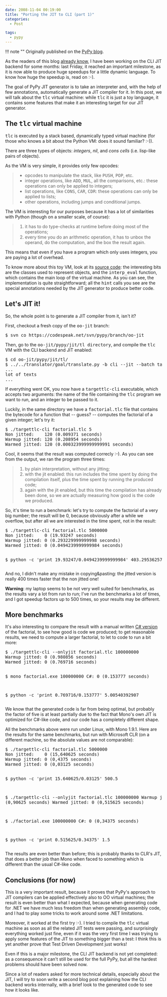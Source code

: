 ```yaml
---
date: 2008-11-04 00:19:00
title: "Porting the JIT to CLI (part 1)"
categories:
  - Post

tags:
  - pypy
---
```


!!! note ""
    Originally published on the [PyPy blog](https://pypy.org/posts/2008/11/porting-jit-to-cli-part-1-8712941279840156635.html).


<html><body><p>As the readers of this blog <a class="reference" href="/posts/2008/05/progresses-on-cli-jit-backend-front-1021772190959551376.html">already know</a>, I have been working on the CLI
JIT backend for some months: last Friday, it reached an important milestone,
as it is now able to produce huge speedups for a little dynamic language.  To
know how huge the speedup is, read on :-).
</p>
<!-- more -->

<p>The goal of PyPy JIT generator is to take an interpreter and, with the help of
few annotations, automatically generate a JIT compiler for it.  In this post,
we will talk about the <tt class="docutils literal"><span class="pre">tlc</span></tt> virtual machine: while <tt class="docutils literal"><span class="pre">tlc</span></tt> it is just a toy
language, it contains some features that make it an interesting target for our
JIT generator.</p>
<div class="section">
<h2>The <tt class="docutils literal"><span class="pre">tlc</span></tt> virtual machine</h2>
<p><tt class="docutils literal"><span class="pre">tlc</span></tt> is executed by a stack based, dynamically typed virtual machine (for
those who knows a bit about the Python VM: does it sound familiar? :-)).</p>
<p>There are three types of objects: <em>integers</em>, <em>nil</em>, and <em>cons cells</em> (i.e.
lisp-like pairs of objects).</p>
<p>As the VM is very simple, it provides only few opcodes:</p>
<blockquote>
<ul class="simple">
<li>opcodes to manipulate the stack, like <tt class="docutils literal"><span class="pre">PUSH</span></tt>, <tt class="docutils literal"><span class="pre">POP</span></tt>, etc.</li>
<li>integer operations, like <tt class="docutils literal"><span class="pre">ADD</span></tt>, <tt class="docutils literal"><span class="pre">MUL</span></tt>, all the comparisons, etc.:
these operations can only be applied to integers;</li>
<li>list operations, like <tt class="docutils literal"><span class="pre">CONS</span></tt>, <tt class="docutils literal"><span class="pre">CAR</span></tt>, <tt class="docutils literal"><span class="pre">CDR</span></tt>: these operations can
only be applied to lists;</li>
<li>other operations, including jumps and conditional jumps.</li>
</ul>
</blockquote>
<p>The VM is interesting for our purposes because it has a lot of similarities
with Python (though on a smaller scale, of course):</p>
<blockquote>
<ol class="arabic simple">
<li>it has to do type-checks at runtime before doing most of the operations;</li>
<li>every time you do an arithmetic operation, it has to unbox the operand,
do the computation, and the box the result again.</li>
</ol>
</blockquote>
<p>This means that even if you have a program which only uses integers, you are
paying a lot of overhead.</p>
<p>To know more about this toy VM, look at its <a class="reference" href="https://codespeak.net/svn/pypy/branch/oo-jit/pypy/jit/tl/tlc.py">source code</a>: the interesting
bits are the classes used to represent objects, and the <tt class="docutils literal"><span class="pre">interp_eval</span></tt>
function, which contains the main loop of the virtual machine.  As you can
see, the implementation is quite straightforward; all the <tt class="docutils literal"><span class="pre">hint</span></tt> calls you
see are the special annotations needed by the JIT generator to produce better
code.</p>
</div>
<div class="section">
<h2>Let's JIT it!</h2>
<p>So, the whole point is to generate a JIT compiler from it, isn't it?</p>
<p>First, checkout a fresh copy of the <tt class="docutils literal"><span class="pre">oo-jit</span></tt> branch:</p>
<pre class="literal-block">
$ svn co https://codespeak.net/svn/pypy/branch/oo-jit
</pre>
<p>Then, go to the <tt class="docutils literal"><span class="pre">oo-jit/pypy/jit/tl</span> <span class="pre">directory</span></tt>, and compile the <tt class="docutils literal"><span class="pre">tlc</span></tt> VM
with the CLI backend and JIT enabled:</p>
<pre class="literal-block">
$ cd oo-jit/pypy/jit/tl/
$ ../../translator/goal/translate.py -b cli --jit --batch targettlc
...
lot of texts
...
</pre>
<p>If everything went OK, you now have a <tt class="docutils literal"><span class="pre">targettlc-cli</span></tt> executable, which
accepts two arguments: the name of the file containing the <tt class="docutils literal"><span class="pre">tlc</span></tt> program we
want to run, and an integer to be passed to it.</p>
<p>Luckily, in the same directory we have a <tt class="docutils literal"><span class="pre">factorial.tlc</span></tt> file that contains
the bytecode for a function that -- guess? -- computes the factorial of a
given integer; let's try it:</p>
<pre class="literal-block">
$ ./targettlc-cli factorial.tlc 5
Non jitted:    120 (0.009371 seconds)
Warmup jitted: 120 (0.208954 seconds)
Warmed jitted: 120 (0.000323999999999991 seconds)
</pre>
<p>Cool, it seems that the result was computed correcly :-). As you can see from
the output, we ran the program three times:</p>
<blockquote>
<ol class="arabic simple">
<li>by plain interpretation, without any jitting;</li>
<li>with the jit enabled: this run includes the time spent by doing the
compilation itself, plus the time spent by running the produced code;</li>
<li>again with the jit enabled, but this time the compilation has already
been done, so we are actually measuring how good is the code we produced.</li>
</ol>
</blockquote>
<p>So, it's time to run a benchmark: let's try to compute the factorial of a very
big number; the result will be 0, because obviously after a while we overflow,
but after all we are interested in the time spent, not in the result:</p>
<pre class="literal-block">
$ ./targettlc-cli factorial.tlc 5000000
Non jitted:    0 (19.93247 seconds)
Warmup jitted: 0 (0.293229999999998 seconds)
Warmed jitted: 0 (0.0494239999999984 seconds)

$ python -c 'print 19.93247/0.0494239999999984'
403.295362577
</pre>
<p>And no, I didn't make any mistake in copying&amp;pasting: the jitted version is
really 400 times faster that the non jitted one!</p>
<p><strong>Warning</strong>: my laptop seems to be not very well suited for benchmarks, as the
results vary a lot from run to run; I've run the benchmarks a lot of times,
and I got speedup factors up to 500 times, so your results may be different.</p>
</div>
<div class="section">
<h2>More benchmarks</h2>
<p>It's also interesting to compare the result with a manual written <a class="reference" href="https://codespeak.net/svn/user/antocuni/cli-bench/factorial.cs">C#
version</a> of the factorial, to see how good is code we produced; to get
reasonable results, we need to compute a larger factorial, to let to code to
run a bit more:</p>
<pre class="literal-block">
$ ./targettlc-cli --onlyjit factorial.tlc 100000000
Warmup jitted: 0 (0.980856 seconds)
Warmed jitted: 0 (0.769716 seconds)

$ mono factorial.exe 100000000
C#:            0 (0.153777 seconds)

$ python -c 'print 0.769716/0.153777'
5.00540392907
</pre>
<p>We know that the generated code is far from being optimal, but probably the
factor of five is at least partially due to the fact that Mono's own JIT is optimized for
C#-like code, and our code has a completely different shape.</p>
<p>All the benchmarks above were run under Linux, with Mono 1.9.1.  Here are the
results for the same benchmarks, but run with Microsoft CLR (on a different
machine, so the absolute values are not comparable):</p>
<pre class="literal-block">
$ ./targettlc-cli factorial.tlc 5000000
Non jitted:    0 (15,640625 seconds)
Warmup jitted: 0 (0,4375 seconds)
Warmed jitted: 0 (0,03125 seconds)

$ python -c 'print 15.640625/0.03125'
500.5

$ ./targettlc-cli --onlyjit factorial.tlc 100000000
Warmup jitted: 0 (0,90625 seconds)
Warmed jitted: 0 (0,515625 seconds)

$ ./factorial.exe 100000000
C#:            0 (0,34375 seconds)

$ python -c 'print 0.515625/0.34375'
1.5
</pre>
<p>The results are even better than before; this is probably thanks to CLR's JIT,
that does a better job than Mono when faced to something which is different
than the usual C#-like code.</p>
</div>
<div class="section">
<h2>Conclusions (for now)</h2>
<p>This is a very important result, because it proves that PyPy's approach to JIT
compilers can be applied effectively also to OO virtual machines; the result
is even better than what I expected, because when generating code for .NET we
have much less freedom than when generating assembly code, and I had to play
some tricks to work around some .NET limitations.</p>
<p>Moreover, it worked at the first try :-). I tried to compile the <tt class="docutils literal"><span class="pre">tlc</span></tt>
virtual machine as soon as all the related JIT tests were passing, and
surprisingly everything worked just fine, even if it was the very first time I
was trying to apply some features of the JIT to something bigger than a test:
I think this is yet another prove that Test Driven Development just works!</p>
<p>Even if this is a major milestone, the CLI JIT backend is not yet completed:
as a consequence it can't still be used for the full PyPy, but all the
hardest problems should have been solved now.</p>
<p>Since a lot of readers asked for more technical details, especially about the
JIT, I will try to soon write a second blog post explaining how the CLI backend works
internally, with a brief look to the generated code to see how it looks like.</p>
</div></body></html>
